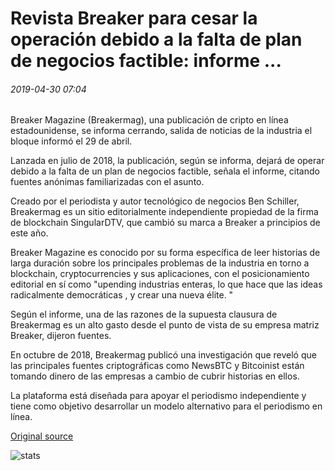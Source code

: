 # Revista Breaker para cesar la operación debido a la falta de plan de negocios factible: informe ...

###### 2019-04-30 07:04

Breaker Magazine (Breakermag), una publicación de cripto en línea estadounidense, se informa cerrando, salida de noticias de la industria el bloque informó el 29 de abril.

Lanzada en julio de 2018, la publicación, según se informa, dejará de operar debido a la falta de un plan de negocios factible, señala el informe, citando fuentes anónimas familiarizadas con el asunto.

Creado por el periodista y autor tecnológico de negocios Ben Schiller, Breakermag es un sitio editorialmente independiente propiedad de la firma de blockchain SingularDTV, que cambió su marca a Breaker a principios de este año.

Breaker Magazine es conocido por su forma específica de leer historias de larga duración sobre los principales problemas de la industria en torno a blockchain, cryptocurrencies y sus aplicaciones, con el posicionamiento editorial en sí como "upending industrias enteras, lo que hace que las ideas radicalmente democráticas , y crear una nueva élite. "

Según el informe, una de las razones de la supuesta clausura de Breakermag es un alto gasto desde el punto de vista de su empresa matriz Breaker, dijeron fuentes.

En octubre de 2018, Breakermag publicó una investigación que reveló que las principales fuentes criptográficas como NewsBTC y Bitcoinist están tomando dinero de las empresas a cambio de cubrir historias en ellos.

La plataforma está diseñada para apoyar el periodismo independiente y tiene como objetivo desarrollar un modelo alternativo para el periodismo en línea.

[Original source](https://cointelegraph.com/news/breaker-magazine-to-cease-operation-due-to-lack-of-feasible-business-plan-report)

![stats](https://c.statcounter.com/11760860/0/a89fa40b/1/ "stats")